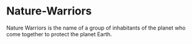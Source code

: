 # Nature-Warriors
Nature Warriors is the name of a group of inhabitants of the planet who come together to protect the planet Earth.
